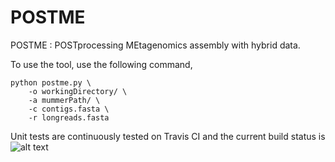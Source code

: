 # POSTME
POSTME : POSTprocessing MEtagenomics assembly with hybrid data.

To use the tool, use the following command, 

    python postme.py \
        -o workingDirectory/ \
        -a mummerPath/ \
        -c contigs.fasta \
        -r longreads.fasta
        
        
Unit tests are continuously tested on Travis CI and the current build status is  
![alt text](https://travis-ci.org/kakitone/postme.svg?branch=master "Current build status")


